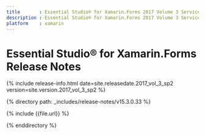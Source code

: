 ```yaml
---
title       : Essential Studio® for Xamarin.Forms 2017 Volume 3 Service Pack 2 Release Notes
description : Essential Studio® for Xamarin.Forms 2017 Volume 3 Service Pack 2 Release Notes
platform    : xamarin
---
```


# Essential Studio® for Xamarin.Forms Release Notes

{% include release-info.html date=site.releasedate.2017_vol_3_sp2 version=site.version.2017_vol_3_sp2 %} 

{% directory path: _includes/release-notes/v15.3.0.33 %}

{% include {{file.url}} %}

{% enddirectory %}